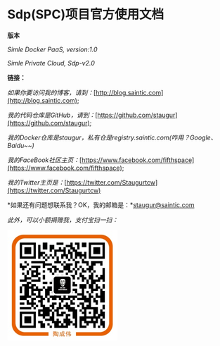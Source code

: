 # **Sdp(SPC)项目官方使用文档**

**版本**

*Simle Docker PaaS, version:1.0*

*Simle Private Cloud, Sdp-v2.0*

**链接：**

*如果你要访问我的博客，请到：*[http://blog.saintic.com](http://blog.saintic.com);

*我的代码仓库是GitHub，请到：*[https://github.com/staugur](https://github.com/staugur);

*我的Docker仓库是staugur，私有仓是registry.saintic.com(咋用？Google、Baidu~~)*

*我的FaceBook社区主页：*[https://www.facebook.com/fifthspace](https://www.facebook.com/fifthspace);

*我的Twitter主页是：*[https://twitter.com/Staugurtcw](https://twitter.com/Staugurtcw)

*如果还有问题想联系我？OK，我的邮箱是：*staugur@saintic.com

*此外，可以小额捐赠我，支付宝扫一扫：*

![](imgs/alipay.jpg)


